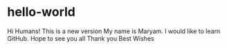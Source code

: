 # hello-world

Hi Humans!
This is a new version
My name is Maryam. I would like to learn GitHub.
Hope to see you all
Thank you
Best Wishes
